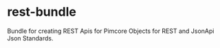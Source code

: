 # rest-bundle
Bundle for creating REST Apis for Pimcore Objects for REST and JsonApi Json Standards.
